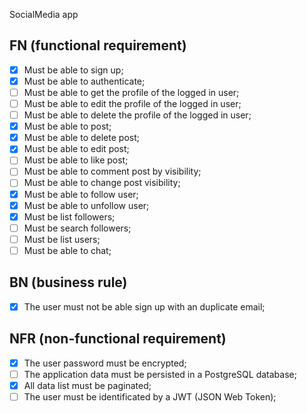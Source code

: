 SocialMedia app

## FN (functional requirement)

- [x] Must be able to sign up;
- [x] Must be able to authenticate;
- [ ] Must be able to get the profile of the logged in user;
- [ ] Must be able to edit the profile of the logged in user;
- [ ] Must be able to delete the profile of the logged in user;
- [x] Must be able to post;
- [x] Must be able to delete post;
- [x] Must be able to edit post;
- [ ] Must be able to like post;
- [ ] Must be able to comment post by visibility;
- [ ] Must be able to change post visibility;
- [x] Must be able to follow user;
- [x] Must be able to unfollow user;
- [x] Must be list followers;
- [ ] Must be search followers;
- [ ] Must be list users;
- [ ] Must be able to chat;

## BN (business rule)
- [x] The user must not be able sign up with an duplicate email;

## NFR (non-functional requirement)
- [x] The user password must be encrypted;
- [ ] The application data must be persisted in a PostgreSQL database;
- [x] All data list must be paginated;
- [ ] The user must be identificated by a JWT (JSON Web Token);
